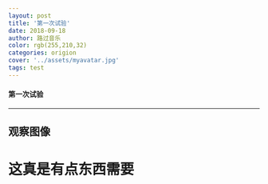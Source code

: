 ```yaml
---
layout: post
title: '第一次试验'
date: 2018-09-18
author: 路过音乐
color: rgb(255,210,32)
categories: origion
cover: '../assets/myavatar.jpg'
tags: test
---
```




#### 第一次试验
---
## 观察图像
# 这真是有点东西需要